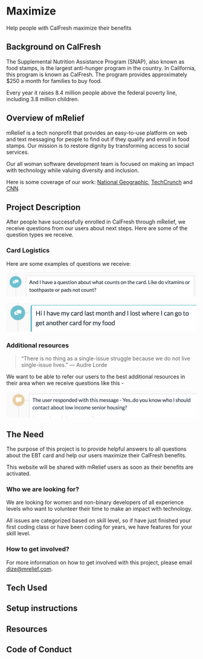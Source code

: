 # Maximize
Help people with CalFresh maximize their benefits

## Background on CalFresh

The Supplemental Nutrition Assistance Program (SNAP), also known as food stamps, is the largest anti-hunger program in the country. In California, this program is known as CalFresh. The program provides approximately $250 a month for families to buy food.

Every year it raises 8.4 million people above the federal poverty line, including 3.8 million children.


## Overview of mRelief

mRelief is a tech nonprofit that provides an easy-to-use platform on web and text messaging for people to find out if they qualify and enroll in food stamps. Our mission is to restore dignity by transforming access to social services.

Our all woman software development team is focused on making an impact with technology while valuing diversity and inclusion.

Here is some coverage of our work: [National Geographic](https://news.nationalgeographic.com/2018/02/chasing-genius-food-aid-text-mrelief/?beta=true), [TechCrunch](https://techcrunch.com/2018/01/08/mrelief-launches-end-to-end-food-stamp-enrollment-service/) and [CNN](http://money.cnn.com/2017/01/12/technology/future-cities-accelerator-winners/index.html).


## Project Description

After people have successfully enrolled in CalFresh through mRelief, we receive questions from our users about next steps. Here are some of the question types we receive.

### Card Logistics

Here are some examples of questions we receive:

![](other-products.png)

![](lost-card.png)


### Additional resources

> “There is no thing as a single-issue struggle because we do not live single-issue lives.”
> ― Audre Lorde

We want to be able to refer our users to the best additional resources in their area when we receive questions like this -

![](housing.png)


## The Need

The purpose of this project is to provide helpful answers to all questions about the EBT card and help our users maximize their CalFresh benefits.

This website will be shared with mRelief users as soon as their benefits are activated.

### Who we are looking for?

We are looking for women and non-binary developers of all experience levels who want to volunteer their time to make an impact with technology.

All issues are categorized based on skill level, so if have just finished your first coding class or have been coding for years, we have features for your skill level.

### How to get involved?

For more information on how to get involved with this project, please email dize@mrelief.com.


## Tech Used

## Setup instructions

## Resources


## Code of Conduct
